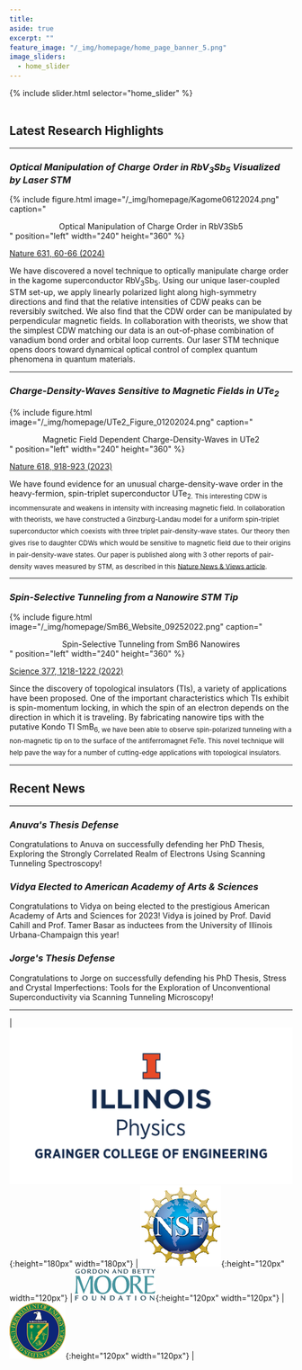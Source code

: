 ```yaml
---
title:
aside: true
excerpt: ""
feature_image: "/_img/homepage/home_page_banner_5.png"   
image_sliders:
  - home_slider
---
```

{% include slider.html selector="home_slider" %}  
<br>  

## Latest Research Highlights
---

### *Optical Manipulation of Charge Order in RbV<sub>3</sub>Sb<sub>5</sub> Visualized by Laser STM*

{% include figure.html image="/_img/homepage/Kagome06122024.png" caption="<center>Optical Manipulation of Charge Order in RbV3Sb5</center>" position="left" width="240" height="360" %}  

[Nature 631, 60-66 (2024)](https://www.nature.com/articles/s41586-024-07519-5) <br>

We have discovered a novel technique to optically manipulate charge order in the kagome superconductor RbV<sub>3</sub>Sb<sub>5</sub>. Using our unique laser-coupled STM set-up, we apply linearly polarized light along high-symmetry directions and find that the relative intensities of CDW peaks can be reversibly switched. We also find that the CDW order can be manipulated by perpendicular magnetic fields. In collaboration with theorists, we show that the simplest CDW matching our data is an out-of-phase combination of vanadium bond order and orbital loop currents. Our laser STM technique opens doors toward dynamical optical control of complex quantum phenomena in quantum materials.

---

### *Charge-Density-Waves Sensitive to Magnetic Fields in UTe<sub>2</sub>*

{% include figure.html image="/_img/homepage/UTe2_Figure_01202024.png" caption="<center>Magnetic Field Dependent Charge-Density-Waves in UTe2</center>" position="left" width="240" height="360" %}  

[Nature 618, 918-923 (2023)](https://www.nature.com/articles/s41586-023-06005-8) <br>

We have found evidence for an unusual charge-density-wave order in the heavy-fermion, spin-triplet superconductor UTe<sub>2. This interesting CDW is incommensurate and weakens in intensity with increasing magnetic field. In collaboration with theorists, we have constructed a Ginzburg-Landau model for a uniform spin-triplet superconductor which coexists with three triplet pair-density-wave states. Our theory then gives rise to daughter CDWs which would be sensitive to magnetic field due to their origins in pair-density-wave states. Our paper is published along with 3 other reports of pair-density waves measured by STM, as described in this [Nature News & Views article](https://www.nature.com/articles/d41586-023-01996-w).

---

### *Spin-Selective Tunneling from a Nanowire STM Tip*

{% include figure.html image="/_img/homepage/SmB6_Website_09252022.png" caption="<center>Spin-Selective Tunneling from SmB6 Nanowires</center>" position="left" width="240" height="360" %}  

[Science 377, 1218-1222 (2022)](https://www.science.org/doi/10.1126/science.abj8765) <br>

Since the discovery of topological insulators (TIs), a variety of applications have been proposed. One of the important characteristics which TIs exhibit is spin-momentum locking, in which the spin of an electron depends on the direction in which it is traveling.  By fabricating nanowire tips with the putative Kondo TI SmB<sub>6, we have been able to observe spin-polarized tunneling with a non-magnetic tip on to the surface of the antiferromagnet FeTe. This novel technique will help pave the way for a number of cutting-edge applications with topological insulators.

---
## Recent News
---
### *Anuva's Thesis Defense*

Congratulations to Anuva on successfully defending her PhD Thesis, Exploring the Strongly Correlated Realm of Electrons Using Scanning Tunneling Spectroscopy!

### *Vidya Elected to American Academy of Arts & Sciences*

Congratulations to Vidya on being elected to the prestigious American Academy of Arts and Sciences for 2023! Vidya is joined by Prof. David Cahill and Prof. Tamer Basar as inductees from the University of Illinois Urbana-Champaign this year!

### *Jorge's Thesis Defense*

Congratulations to Jorge on successfully defending his PhD Thesis, Stress and Crystal Imperfections: Tools for the Exploration of Unconventional Superconductivity via Scanning Tunneling Microscopy!

---

| ![image](/_img/uofi_physics.png){:height="180px" width="180px"} | ![image](/_img/nsf_logo.png){:height="120px" width="120px"} | ![image](/_img/moore_logo.png){:height="120px" width="120px"} | ![image](/_img/doe_logo.png){:height="120px" width="120px"} |  

